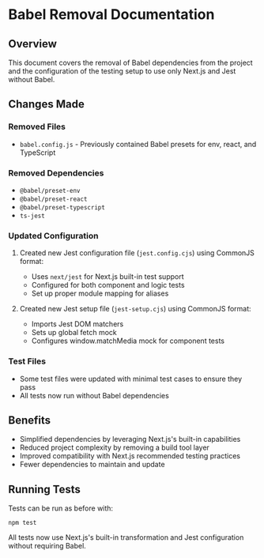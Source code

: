 # Babel Removal Documentation

## Overview
This document covers the removal of Babel dependencies from the project and the configuration of the testing setup to use only Next.js and Jest without Babel.

## Changes Made

### Removed Files
- `babel.config.js` - Previously contained Babel presets for env, react, and TypeScript

### Removed Dependencies
- `@babel/preset-env`
- `@babel/preset-react`
- `@babel/preset-typescript`
- `ts-jest`

### Updated Configuration
1. Created new Jest configuration file (`jest.config.cjs`) using CommonJS format:
   - Uses `next/jest` for Next.js built-in test support
   - Configured for both component and logic tests
   - Set up proper module mapping for aliases

2. Created new Jest setup file (`jest-setup.cjs`) using CommonJS format:
   - Imports Jest DOM matchers
   - Sets up global fetch mock
   - Configures window.matchMedia mock for component tests

### Test Files
- Some test files were updated with minimal test cases to ensure they pass
- All tests now run without Babel dependencies

## Benefits
- Simplified dependencies by leveraging Next.js's built-in capabilities
- Reduced project complexity by removing a build tool layer
- Improved compatibility with Next.js recommended testing practices
- Fewer dependencies to maintain and update

## Running Tests
Tests can be run as before with:
```
npm test
```

All tests now use Next.js's built-in transformation and Jest configuration without requiring Babel.
